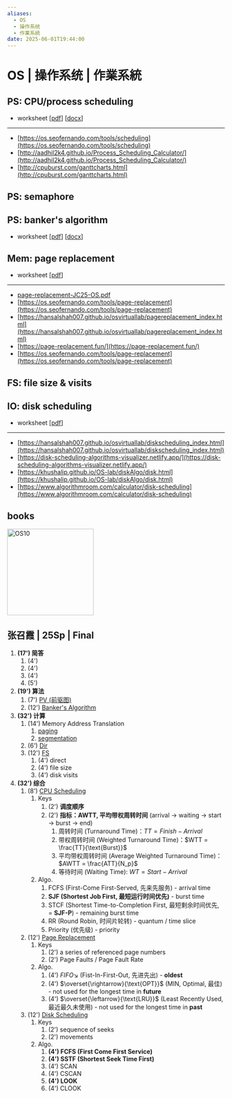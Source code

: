 ```yaml
---
aliases:
  - OS
  - 操作系统
  - 作業系統
date: 2025-06-01T19:44:00
---
```


# OS | 操作系统 | 作業系統

## PS: CPU/process scheduling

- worksheet \[[pdf](2-PS/2-Scheduling/psets/assets/CPU-scheduling-p.pdf)\] \[[docx](2-PS/2-Scheduling/psets/assets/CPU-scheduling.docx)\]

---

- [https://os.seofernando.com/tools/scheduling](https://os.seofernando.com/tools/scheduling)
- [http://aadhil2k4.github.io/Process_Scheduling_Calculator/](http://aadhil2k4.github.io/Process_Scheduling_Calculator/)
- [http://cpuburst.com/ganttcharts.html](http://cpuburst.com/ganttcharts.html)

## PS: semaphore


## PS: banker's algorithm

- worksheet \[[pdf](2-PS/5-Deadlock/psets/assets/banker-tables-54-p.pdf)\]  \[[docx](2-PS/5-Deadlock/psets/assets/banker-tables-54.docx)\] 

## Mem: page replacement

- worksheet \[[pdf](3-Mem/psets/P3-PageReplacement/assets/page-replacement-tables-p.pdf)\]

---

- [page-replacement-JC25-OS.pdf](3-Mem/psets/P3-PageReplacement/assets/page-replacement-JC25-OS.pdf)
- [https://os.seofernando.com/tools/page-replacement](https://os.seofernando.com/tools/page-replacement)
- [https://hansalshah007.github.io/osvirtuallab/pagereplacement_index.html](https://hansalshah007.github.io/osvirtuallab/pagereplacement_index.html)
- [https://page-replacement.fun/](https://page-replacement.fun/)
- [https://os.seofernando.com/tools/page-replacement](https://os.seofernando.com/tools/page-replacement)

## FS: file size & visits

## IO: disk scheduling

- worksheet \[[pdf](5-IO/1-Disk/psets/P1-DiskScheduling/assets/disk-scheduling-tables-p.pdf)\]

---

- [https://hansalshah007.github.io/osvirtuallab/diskscheduling_index.html](https://hansalshah007.github.io/osvirtuallab/diskscheduling_index.html)
- [https://disk-scheduling-algorithms-visualizer.netlify.app/](https://disk-scheduling-algorithms-visualizer.netlify.app/)
- [https://khushalip.github.io/OS-lab/diskAlgo/disk.html](https://khushalip.github.io/OS-lab/diskAlgo/disk.html)
- [https://www.algorithmroom.com/calculator/disk-scheduling](https://www.algorithmroom.com/calculator/disk-scheduling)

## books

<a href="https://codex.cs.yale.edu/avi/os-book/OS10/" target="_blank">
  <img src="https://codex.cs.yale.edu/avi/os-book/OS10/images/os10-cover.jpg" alt="OS10" style="height:200px;">
</a>

## 张召霞 | 25Sp | Final

1. **(17') 简答**
	1. (4')
	2. (4')
	3. (4')
	4. (5')
2. **(19') 算法**
	1. (7') [PV (前驱图)](2-PS/4-Sync/pv.md)
	2. (12') [Banker's Algorithm](2-PS/5-Deadlock/psets/P1-bankers-algorithm.md)
3. **(32') 计算**
	1. (14') Memory Address Translation
		1. [paging](3-Mem/psets/P-Paging/P-Paging.md)
		2. [segmentation](3-Mem/psets/P-Segmentation/P-Segmentation.md)
	2. (6') [Dir](4-FS/psets/P1-Dir-FCB-inode/P-Dir-FCB-inode.md)
	3. (12') [FS](4-FS/psets/P2-混合索引分配的计算/P2-混合索引分配的计算.md)
		1. (4') direct
		2. (4') file size
		3. (4') disk visits
4. **(32') 综合**
	1. (8') [CPU Scheduling](2-PS/2-Scheduling/psets/psets-cpu-scheduling.md)
		1. Keys
			1. (2') **调度顺序**
			2. (2') **指标：AWTT, 平均带权周转时间** (arrival -> waiting -> start -> burst -> end)
				1. 周转时间 (Turnaround Time)：$TT= Finish - Arrival$
				2. 带权周转时间 (Weighted Turnaround Time)：$WTT = \frac{TT}{\text{Burst}}$
				3. 平均带权周转时间 (Average Weighted Turnaround Time)：$AWTT = \frac{ATT}{N_p}$
				4. 等待时间 (Waiting Time): $WT=Start-Arrival$
		2. Algo.
			1. FCFS (First-Come First-Served, 先来先服务) - arrival time
			2. **SJF (Shortest Job First, 最短运行时间优先)** - burst time
			3. STCF (Shortest Time-to-Completion First, 最短剩余时间优先, = **SJF-P**) - remaining burst time
			4. RR (Round Robin, 时间片轮转) - quantum / time slice
			5. Priority (优先级) - priority
	2. (12') [Page Replacement ](3-Mem/psets/P3-PageReplacement/P3-PageReplacement.md)
		1. Keys
			1. (2') a series of referenced page numbers
			2. (2') Page Faults / Page Fault Rate
		2. Algo.
			1. (4') $FIFO\text{↘}$ (Fist-In-First-Out, 先进先出) - **oldest**
			2. (4') $\overset{\rightarrow}{\text{OPT}}$ (MIN, Optimal, 最佳) - not used for the longest time in **future**
			3. (4') $\overset{\leftarrow}{\text{LRU}}$ (Least Recently Used, 最近最久未使用) - not used for the longest time in **past**
	3. (12') [Disk Scheduling ](5-IO/1-Disk/psets/P1-DiskScheduling/P1-disk-scheduling.md)
		1. Keys
			1. (2') sequence of seeks
			2. (2') movements
		2. Algo.
			1. **(4') FCFS (First Come First Service)**
			2. **(4') SSTF (Shortest Seek Time First)**
			3. (4') SCAN
			4. (4') CSCAN
			5. **(4') LOOK**
			6. (4') CLOOK